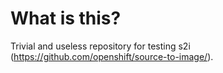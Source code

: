# What is this?

Trivial and useless repository for testing s2i (https://github.com/openshift/source-to-image/).
